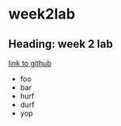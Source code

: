 # week2lab

## Heading: week 2 lab

[link to github](https://github.com/dominictabeta)

* foo
* bar
* hurf
* durf
* yop
